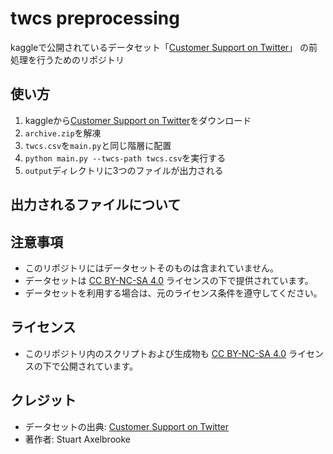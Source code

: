 # twcs preprocessing

kaggleで公開されているデータセット「[Customer Support on Twitter](https://www.kaggle.com/datasets/thoughtvector/customer-support-on-twitter)」
の前処理を行うためのリポジトリ

## 使い方

1. kaggleから[Customer Support on Twitter](https://www.kaggle.com/datasets/thoughtvector/customer-support-on-twitter)をダウンロード
2. `archive.zip`を解凍
3. `twcs.csv`を`main.py`と同じ階層に配置
4. `python main.py --twcs-path twcs.csv`を実行する
5. `output`ディレクトリに3つのファイルが出力される

## 出力されるファイルについて

## 注意事項

- このリポジトリにはデータセットそのものは含まれていません。
- データセットは [CC BY-NC-SA 4.0](https://creativecommons.org/licenses/by-nc-sa/4.0/) ライセンスの下で提供されています。
- データセットを利用する場合は、元のライセンス条件を遵守してください。

## ライセンス

- このリポジトリ内のスクリプトおよび生成物も [CC BY-NC-SA 4.0](https://creativecommons.org/licenses/by-nc-sa/4.0/) ライセンスの下で公開されています。

## クレジット

- データセットの出典: [Customer Support on Twitter](https://www.kaggle.com/datasets/thoughtvector/customer-support-on-twitter)
- 著作者: Stuart Axelbrooke
